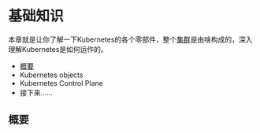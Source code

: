 # 基础知识
本章就是让你了解一下Kubernetes的各个零部件，整个[集群](https://www.baidu.com/)是由啥构成的，深入理解Kubernetes是如何运作的。

- [概要](#概要)
- Kubernetes objects
- Kubernetes Control Plane
- 接下来……

## 概要
